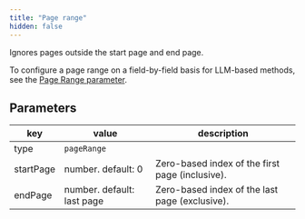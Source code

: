 ```yaml
---
title: "Page range"
hidden: false
---
```


Ignores pages outside the start page and end page.

To configure a page range on a field-by-field basis for LLM-based methods, see the [Page Range parameter](doc:prompt).

Parameters
----


| key         | value   | description                                                      |
| ----------- | ------ | ------------------------------------------------------------ |
| type      | `pageRange` |                                                   |
| startPage | number. default: 0 | Zero-based index of the first page (inclusive). |
| endPage   | number. default: last page | Zero-based index of the last page (exclusive). |

 

